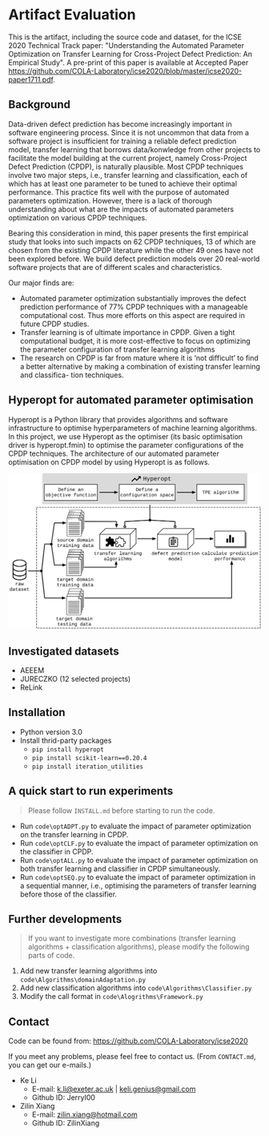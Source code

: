 # Artifact Evaluation

This is the artifact, including the source code and dataset, for the ICSE 2020 Technical Track paper: "Understanding the Automated Parameter Optimization on Transfer Learning for Cross-Project Defect Prediction: An Empirical Study". A pre-print of this paper is available at Accepted Paper https://github.com/COLA-Laboratory/icse2020/blob/master/icse2020-paper1711.pdf.

## Background
Data-driven defect prediction has become increasingly important in software engineering process. Since it is not uncommon that data from a software project is insufficient for training a reliable defect prediction model, transfer learning that borrows data/konwledge from other projects to facilitate the model building at the current project, namely Cross-Project Defect Prediction (CPDP), is naturally plausible. Most CPDP techniques involve two major steps, i.e., transfer learning and classification, each of which has at least one parameter to be tuned to achieve their optimal performance. This practice fits well with the purpose of automated parameters optimization. However, there is a lack of thorough understanding about what are the impacts of automated parameters optimization on various CPDP techniques.

Bearing this consideration in mind, this paper presents the first empirical study that looks into such impacts on 62 CPDP techniques, 13 of which are chosen from the existing CPDP literature while the other 49 ones have not been explored before. We build defect prediction models over 20 real-world software projects that are of different scales and characteristics.

Our major finds are:
- Automated parameter optimization substantially improves the defect prediction performance of 77% CPDP techniques with a manageable computational cost. Thus more efforts on this aspect are required in future CPDP studies.
- Transfer learning is of ultimate importance in CPDP. Given a tight computational budget, it is more cost-effective to focus on optimizing the parameter configuration of transfer learning algorithms
- The research on CPDP is far from mature where it is ‘not difficult’ to find a better alternative by making a combination of existing transfer learning and classifica- tion techniques.

## Hyperopt for automated parameter optimisation

Hyperopt is a Python library that provides algorithms and software infrastructure to optimise hyperparameters of machine learning algorithms. In this project, we use Hyperopt as the optimiser (its basic optimisation driver is hyperopt.fmin) to optimise the parameter configurations of the CPDP techniques. The architecture of our automated parameter optimisation on CPDP model by using Hyperopt is as follows.

![](framework.png)

## Investigated datasets

+ AEEEM
+ JURECZKO (12 selected projects)
+ ReLink

## Installation

- Python version 3.0
- Install thrid-party packages
  - `pip install hyperopt`
  - `pip install scikit-learn==0.20.4`
  - `pip install iteration_utilities`

## A quick start to run experiments

> Please follow `INSTALL.md` before starting to run the code.

+ Run `code\optADPT.py` to evaluate the impact of parameter optimization on the transfer learning in CPDP.
+ Run `code\optCLF.py` to evaluate the impact of parameter optimization on the classifier in CPDP.
+ Run `code\optALL.py` to evaluate the impact of parameter optimization on both transfer learning and classifier in CPDP simultaneously.
+ Run `code\optSEQ.py` to evaluate the impact of parameter optimization in a sequential manner, i.e., optimising the parameters of transfer learning before those of the classifier.

## Further developments

> If you want to investigate more combinations (transfer learning algorithms + classification algorithms), please modify the following parts of code.

1. Add new transfer learning algorithms into `code\Algorithms\domainAdaptation.py`
2. Add new classification algorithms into `code\Algorithms\Classifier.py`
3. Modify the call format in `code\Alogrithms\Framework.py`

## Contact

Code can be found from: https://github.com/COLA-Laboratory/icse2020

If you meet any problems, please feel free to contact us. (From `CONTACT.md`, you can get our e-mails.)

- Ke Li
  - E-mail: k.li@exeter.ac.uk | keli.genius@gmail.com
  - Github ID: JerryI00
- Zilin Xiang
  - E-mail: zilin.xiang@hotmail.com
  - Github ID: ZilinXiang
